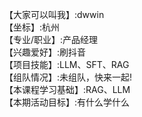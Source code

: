 【大家可以叫我】:dwwin                  
【坐标】:杭州       
【专业/职业】:产品经理                
【兴趣爱好】:刷抖音          
【项目技能】:LLM、SFT、RAG        
【组队情况】:未组队，快来一起!          
【本课程学习基础】:RAG、LLM         
【本期活动目标】:有什么学什么

​    